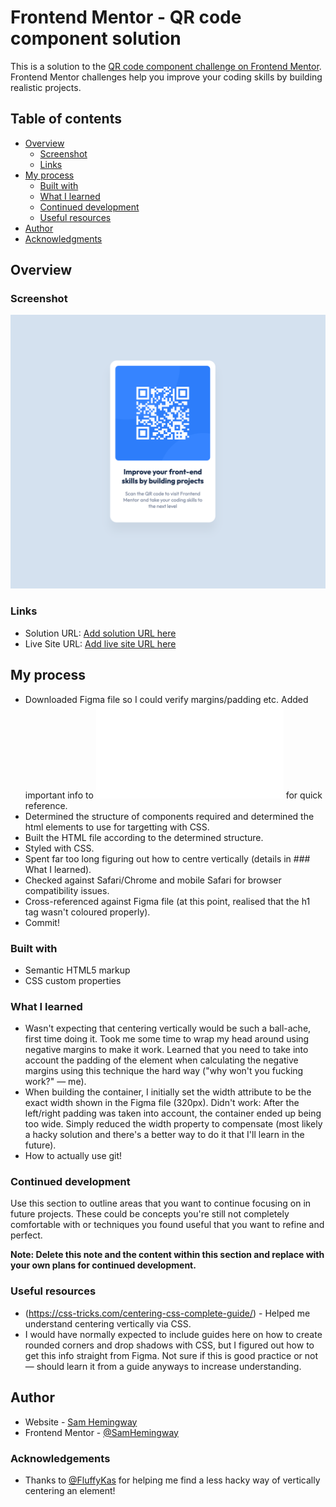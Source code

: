 # Frontend Mentor - QR code component solution

This is a solution to the [QR code component challenge on Frontend Mentor](https://www.frontendmentor.io/challenges/qr-code-component-iux_sIO_H). Frontend Mentor challenges help you improve your coding skills by building realistic projects. 

## Table of contents

- [Overview](#overview)
  - [Screenshot](#screenshot)
  - [Links](#links)
- [My process](#my-process)
  - [Built with](#built-with)
  - [What I learned](#what-i-learned)
  - [Continued development](#continued-development)
  - [Useful resources](#useful-resources)
- [Author](#author)
- [Acknowledgments](#acknowledgments)

## Overview

### Screenshot

![](./screenshot.png)

### Links

- Solution URL: [Add solution URL here](https://www.frontendmentor.io/solutions/qr-code-challenge-htmlcss-SywRkLFIq)
- Live Site URL: [Add live site URL here](https://samhemingway.github.io/qr-code-component-main/)

## My process

- Downloaded Figma file so I could verify margins/padding etc. Added important info to ![](./style-guide.md) for quick reference.
- Determined the structure of components required and determined the html elements to use for targetting with CSS.
- Built the HTML file according to the determined structure.
- Styled with CSS.
- Spent far too long figuring out how to centre vertically (details in ### What I learned).
- Checked against Safari/Chrome and mobile Safari for browser compatibility issues.
- Cross-referenced against Figma file (at this point, realised that the h1 tag wasn't coloured properly).
- Commit!

### Built with

- Semantic HTML5 markup
- CSS custom properties

### What I learned

- Wasn't expecting that centering vertically would be such a ball-ache, first time doing it. Took me some time to wrap my head around using negative margins to make it work. Learned that you need to take into account the padding of the element when calculating the negative margins using this technique the hard way ("why won't you fucking work?" — me).
- When building the container, I initially set the width attribute to be the exact width shown in the Figma file (320px). Didn't work: After the left/right padding was taken into account, the container ended up being too wide. Simply reduced the width property to compensate (most likely a hacky solution and there's a better way to do it that I'll learn in the future).
- How to actually use git!


### Continued development

Use this section to outline areas that you want to continue focusing on in future projects. These could be concepts you're still not completely comfortable with or techniques you found useful that you want to refine and perfect.

**Note: Delete this note and the content within this section and replace with your own plans for continued development.**

### Useful resources

- (https://css-tricks.com/centering-css-complete-guide/) - Helped me understand centering vertically via CSS.
- I would have normally expected to include guides here on how to create rounded corners and drop shadows with CSS, but I figured out how to get this info straight from Figma. Not sure if this is good practice or not — should learn it from a guide anyways to increase understanding.

## Author

- Website - [Sam Hemingway](https://www.linkedin.com/in/sam-hemingway/)
- Frontend Mentor - [@SamHemingway](https://www.frontendmentor.io/profile/SamHemingway)

### Acknowledgements

- Thanks to [@FluffyKas](https://www.frontendmentor.io/profile/FluffyKas) for helping me find a less hacky way of vertically centering an element!